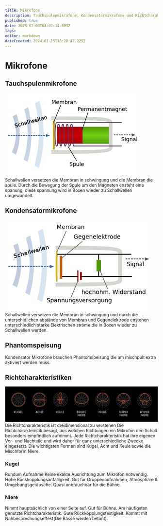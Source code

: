 ```yaml
---
title: Mikrofone
description: Tauchspulenmikrofone, Kondensatormikrofone und Richtcharakteristiken
published: true
date: 2025-02-03T08:07:14.693Z
tags: 
editor: markdown
dateCreated: 2024-01-15T18:28:47.225Z
---
```


# Mikrofone
## Tauchspulenmikrofone
![aufbau_eines_tauchspulenmikrofons.png](/ton/aufbau_eines_tauchspulenmikrofons.png)
Schallwellen versetzen die Membran in schwingung und die Membran die spule.
Durch die Bewegung der Spule um den Magneten ensteht eine spanung, diese spannung wird in Boxen wieder zu Schallwellen umgewandelt.
## Kondensatormikrofone
![aufbau_eines_kondensatormikrofons.png](/ton/aufbau_eines_kondensatormikrofons.png)
Schallwellen versetzen die Membran in schwingung und durch die unterschidlichen abstände von Membran und Gegenelektrode enstehen unterschiedlich starke Elektrischen ströme die in Boxen wieder zu Schallwellen werden.
## Phantomspeisung
Kondensator Mikrofone brauchen Phantomspeisung die am mischpult extra aktiviert werden muss.
## Richtcharakteristiken
![richtcharakteristiken.webp](/ton/richtcharakteristiken.webp)
Die Richtcharakteristik ist dreidimensional zu verstehen
Die Richtcharakteristik besagt, aus welchen Richtungen ein Mikrofon den Schall besonders empfindlich aufnimmt.
Jede Richtcharakteristik hat ihre eigenen Vor- und Nachteile und wird daher für ganz unterschiedliche Zwecke eingesetzt.
Die wichtigsten Formen sind Kugel, Acht und Keule sowie die Mischform Niere.

### Kugel
Rundum Aufnahme
Keine exakte Ausrichtung zum Mikrofon notwendig.
Hohe Rückkopplungsanfälligkeit.
Gut für Gruppenaufnahmen, Atmosphäre & Umgebungsgeräusche.
Quasi unbrauchbar für die Bühne.
### Niere
Nimmt hauptsächlich von einer Seite auf.
Gut für Bühne.
Am häufigsten genutzte Richtcharakteristik.
Gute Rückkopplungsfestigkeit.
Kommt mit Nahbesprechungseffekt(Die Bässe werden betont).
